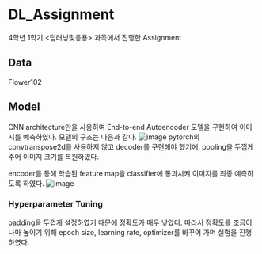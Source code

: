 # DL_Assignment
4학년 1학기 <딥러닝및응용> 과목에서 진행한 Assignment

## Data
Flower102

## Model
CNN architecture만을 사용하여 End-to-end Autoencoder 모델을 구현하여 이미지를 예측하였다. 모델의 구조는 다음과 같다.
![image](https://github.com/yoonseonchoi/DL_Assignment/assets/102509278/29d7bb19-5927-4800-afe6-c6277b14f30e)
pytorch의 convtranspose2d를 사용하지 않고 decoder를 구현해야 했기에, pooling을 두껍게 주어 이미지 크기를 복원하였다.

encoder를 통해 학습된 feature map을 classifier에 통과시켜 이미지를 최종 예측하도록 하였다.
![image](https://github.com/yoonseonchoi/DL_Assignment/assets/102509278/d312611a-42fa-4c1c-93be-d4ffa0823d1a)
### Hyperparameter Tuning
padding을 두껍게 설정하였기 때문에 정확도가 매우 낮았다. 따라서 정확도를 조금이나마 높이기 위해 epoch size, learning rate, optimizer를 바꾸어 가며 실험을 진행하였다.
